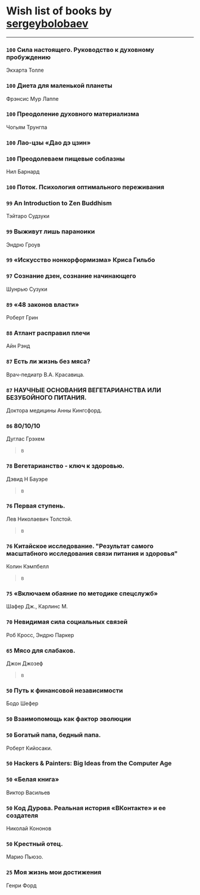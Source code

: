 # Wish list of books by [sergeybolobaev](http://vk.com/id37918255)
---

### `100` Сила настоящего. Руководство к духовному пробуждению
Экхарта Толле

### `100` Диета для маленькой планеты
Фрэнсис Мур Лаппе

### `100` Преодоление духовного материализма
Чогьям Трунгпа

### `100` Лао-цзы «Дао дэ цзин»

### `100` Преодолеваем пищевые соблазны
Нил Барнард

### `100` Поток. Психология оптимального переживания

### `99` An Introduction to Zen Buddhism
Тэйтаро Судзуки

### `99` Выживут лишь параноики
Эндрю Гроув

### `99` «Искусство нонкорформизма» Криса Гильбо

### `97` Сознание дзен, сознание начинающего
Шунрью Сузуки

### `89` «48 законов власти»
Роберт Грин

### `88` Атлант расправил плечи
Айн Рэнд

### `87` Есть ли жизнь без мяса?
Врач-педиатр В.А. Красавица.

### `87` НАУЧНЫЕ ОСНОВАНИЯ ВЕГЕТАРИАНСТВА ИЛИ БЕЗУБОЙНОГО ПИТАНИЯ.
Доктора медицины Анны Кингсфорд.

### `86` 80/10/10
Дуглас Грэхем
> в

### `78` Вегетарианство - ключ к здоровью.
Дэвид Н Бауэре
> в

### `76` Первая ступень.
Лев Николаевич Толстой.
> в

### `76` Китайское исследование. "Результат самого масштабного исследования связи питания и здоровья"
Колин Кэмпбелл
> в

### `75` «Включаем обаяние по методике спецслужб»
Шафер Дж., Карлинс М.

### `70` Невидимая сила социальных связей
Роб Кросс, Эндрю Паркер

### `65` Мясо для слабаков.
Джон Джозеф
> в

### `50` Путь к финансовой независимости
Бодо Шефер

### `50` Взаимопомощь как фактор эволюции

### `50` Богатый папа, бедный папа.
Роберт Кийосаки.

### `50` Hackers & Painters: Big Ideas from the Computer Age

### `50` «Белая книга»
Виктор Васильев

### `50` Код Дурова. Реальная история «ВКонтакте» и ее создателя
Николай Кононов

### `50` Крестный отец.
Марио Пьюзо.

### `25` Моя жизнь мои достижения
Генри Форд


